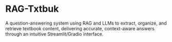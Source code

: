 # RAG-Txtbuk
A question-answering system using RAG and LLMs to extract, organize, and retrieve textbook content, delivering accurate, context-aware answers through an intuitive Streamlit/Gradio interface.

